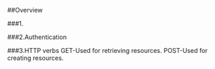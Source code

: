 ##Overview

###1.

###2.Authentication

###3.HTTP verbs
GET-Used for retrieving resources.
POST-Used for creating resources.
